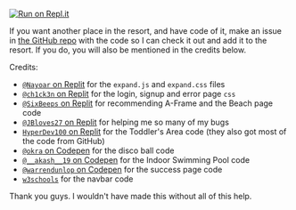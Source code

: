 [![Run on Repl.it](https://repl.it/badge/github/VulcanWM/Besuche-Resort)](https://replit.com/@VulcanWM/Besuche-Resort)

If you want another place in the resort, and have code of it, make an issue in [the GitHub repo](https://github.com/VulcanWM/Besuche-Resort/issues) with the code so I can check it out and add it to the resort. If you do, you will also be mentioned in the credits below.

Credits:
- [`@Nayoar` on Replit](https://repl.it/@Nayoar) for the `expand.js` and `expand.css` files
- [`@ch1ck3n` on Replit](https://repl.it/@ch1ck3n) for the login, signup and error page `css`
- [`@SixBeeps` on Replit](https://repl.it/@SixBeeps) for recommending A-Frame and the Beach page code
- [`@JBloves27` on Replit](https://repl.it/@JBloves27) for helping me so many of my bugs
- [`HyperDev100` on Replit](https://repl.it/@HyperDev100) for the Toddler's Area code (they also got most of the code from GitHub)
- [`@okra` on Codepen](https://codepen.io/okra) for the disco ball code
- [`@__akash__19` on Codepen](https://codepen.io/__akash__19) for the Indoor Swimming Pool code
- [`@warrendunlop` on Codepen](https://codepen.io/warrendunlop) for the success page code
- [`w3schools`](https://www.w3schools.com/) for the navbar code

Thank you guys. I wouldn't have made this without all of this help.